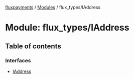 [fluxpayments](../README.md) / [Modules](../modules.md) / flux\_types/IAddress

# Module: flux\_types/IAddress

## Table of contents

### Interfaces

- [IAddress](../interfaces/flux_types_IAddress.IAddress.md)
